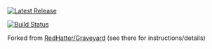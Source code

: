[![Latest Release](https://img.shields.io/github/release-pre/batstyx/Graveyard.svg)](https://github.com/batstyx/Graveyard/releases)

[![Build Status](https://ci.appveyor.com/api/projects/status/github/batstyx/Graveyard?svg=true)](https://ci.appveyor.com/project/batstyx/Graveyard)

Forked from [RedHatter/Graveyard](https://github.com/RedHatter/Graveyard) 
(see there for instructions/details)
